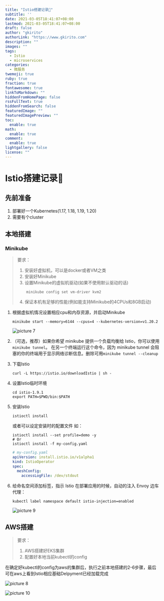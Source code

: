 ```yaml
---
title: "Istio搭建记录📝"
subtitle: ''
date: 2021-03-05T18:41:07+08:00
lastmod: 2021-03-05T18:41:07+08:00
draft: false
author: "gkirito"
authorLink: "https://www.gkirito.com"
description: ""
images: ""
tags: 
  - Istio
  - microservices
categories: 
  - 微服务
twemoji: true
ruby: true
fraction: true
fontawesome: true
linkToMarkdown: ""
hiddenFromHomePage: false
rssFullText: true
hiddenFromSearch: false
featuredImage: ""
featuredImagePreview: ""
toc:
  enable: true
math:
  enable: true
comment:
  enable: true
lightgallery: false
license: ""
---
```


# Istio搭建记录📝

## 先前准备
1. 部署好一个Kubernetes(1.17, 1.18, 1.19, 1.20)
2. 需要有个cluster

## 本地搭建
### Minikube
> 要求：
> 1. 安装好虚拟机，可以是docker或者VM之类
> 2. 安装好Minikube
> 3. 设置Minikube的虚拟机驱动(如果不使用默认驱动的话)
>   ``` shell
>       minikube config set vm-driver kvm2
>   ```
> 4. 保证本机有足够的性能(例如能支持Minikube的4CPUs和8GB启动)

1. 根据虚拟机情况设置相应cpu和内存资源，并启动Minikube
    ``` shell
    minikube start --memory=6144 --cpus=4 --kubernetes-version=v1.20.2
    ```

    ![picture 7](https://libget.com/gkirito/blog/image/2021/image-20210305GM1ygnne%402x.png)  

2. （可选，推荐）如果你希望 minikube 提供一个负载均衡给 Istio，你可以使用 `minikube tunnel`。 在另一个终端运行这个命令，因为 minikube tunnel 会阻塞的你的终端用于显示网络诊断信息。删除可用`minikube tunnel --cleanup`

3. 下载Istio 
    ``` shell
    curl -L https://istio.io/downloadIstio | sh -
    ```

4. 设置Istio临时环境
    ``` shell
    cd istio-1.9.1
    export PATH=$PWD/bin:$PATH
    ```
5. 安装Istio
   ``` shell
   istioctl install
   ```
   或者可以设定安装时的配置文件
    如：
    ``` shell
    istioctl install --set profile=demo -y
    # Or
    istioctl install -f my-config.yaml
    ```
    ``` yml
    # my-config.yaml
    apiVersion: install.istio.io/v1alpha1
    kind: IstioOperator
    spec:
      meshConfig:
        accessLogFile: /dev/stdout
    ```
6. 给命名空间添加标签，指示 Istio 在部署应用的时候，自动的注入 Envoy 边车代理：
    ``` shell
    kubectl label namespace default istio-injection=enabled
    ```                  

    ![picture 9](https://libget.com/gkirito/blog/image/2021/image-20210305FY0MYLLD%402x.png)  


## AWS搭建
> 要求：   
> 1. AWS搭建好EKS集群
> 2. 配置好本地当前kubectl的config

在确定好kubectl的config为aws的集群后，执行之前本地搭建的2-6步骤，最后可在aws上看到Istio相应基础Delpyment已经加载完成

![picture 8](https://libget.com/gkirito/blog/image/2021/image-20210305AK8yuUJU%402x.png)  

![picture 10](https://libget.com/gkirito/blog/image/2021/image-20210305ie5M0EaE%402x.png)  
